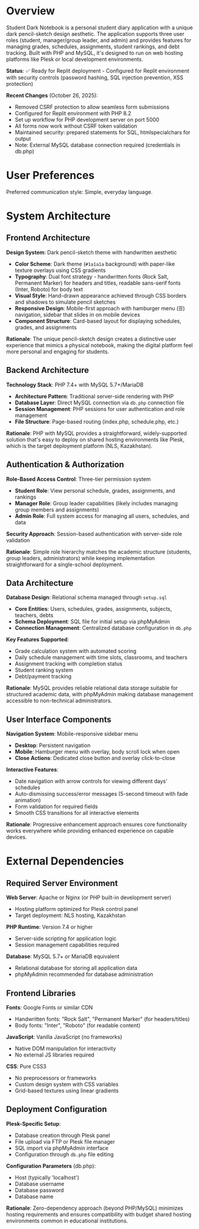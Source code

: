 # Overview

Student Dark Notebook is a personal student diary application with a unique dark pencil-sketch design aesthetic. The application supports three user roles (student, manager/group leader, and admin) and provides features for managing grades, schedules, assignments, student rankings, and debt tracking. Built with PHP and MySQL, it's designed to run on web hosting platforms like Plesk or local development environments.

**Status**: ✅ Ready for Replit deployment - Configured for Replit environment with security controls (password hashing, SQL injection prevention, XSS protection)

**Recent Changes** (October 26, 2025):
- Removed CSRF protection to allow seamless form submissions
- Configured for Replit environment with PHP 8.2
- Set up workflow for PHP development server on port 5000
- All forms now work without CSRF token validation
- Maintained security: prepared statements for SQL, htmlspecialchars for output
- Note: External MySQL database connection required (credentials in db.php)

# User Preferences

Preferred communication style: Simple, everyday language.

# System Architecture

## Frontend Architecture

**Design System**: Dark pencil-sketch theme with handwritten aesthetic
- **Color Scheme**: Dark theme (`#1a1a1a` background) with paper-like texture overlays using CSS gradients
- **Typography**: Dual font strategy - handwritten fonts (Rock Salt, Permanent Marker) for headers and titles, readable sans-serif fonts (Inter, Roboto) for body text
- **Visual Style**: Hand-drawn appearance achieved through CSS borders and shadows to simulate pencil sketches
- **Responsive Design**: Mobile-first approach with hamburger menu (☰) navigation, sidebar that slides in on mobile devices
- **Component Structure**: Card-based layout for displaying schedules, grades, and assignments

**Rationale**: The unique pencil-sketch design creates a distinctive user experience that mimics a physical notebook, making the digital platform feel more personal and engaging for students.

## Backend Architecture

**Technology Stack**: PHP 7.4+ with MySQL 5.7+/MariaDB
- **Architecture Pattern**: Traditional server-side rendering with PHP
- **Database Layer**: Direct MySQL connection via `db.php` connection file
- **Session Management**: PHP sessions for user authentication and role management
- **File Structure**: Page-based routing (index.php, schedule.php, etc.)

**Rationale**: PHP with MySQL provides a straightforward, widely-supported solution that's easy to deploy on shared hosting environments like Plesk, which is the target deployment platform (NLS, Kazakhstan).

## Authentication & Authorization

**Role-Based Access Control**: Three-tier permission system
- **Student Role**: View personal schedule, grades, assignments, and rankings
- **Manager Role**: Group leader capabilities (likely includes managing group members and assignments)
- **Admin Role**: Full system access for managing all users, schedules, and data

**Security Approach**: Session-based authentication with server-side role validation

**Rationale**: Simple role hierarchy matches the academic structure (students, group leaders, administrators) while keeping implementation straightforward for a single-school deployment.

## Data Architecture

**Database Design**: Relational schema managed through `setup.sql`
- **Core Entities**: Users, schedules, grades, assignments, subjects, teachers, debts
- **Schema Deployment**: SQL file for initial setup via phpMyAdmin
- **Connection Management**: Centralized database configuration in `db.php`

**Key Features Supported**:
- Grade calculation system with automated scoring
- Daily schedule management with time slots, classrooms, and teachers
- Assignment tracking with completion status
- Student ranking system
- Debt/payment tracking

**Rationale**: MySQL provides reliable relational data storage suitable for structured academic data, with phpMyAdmin making database management accessible to non-technical administrators.

## User Interface Components

**Navigation System**: Mobile-responsive sidebar menu
- **Desktop**: Persistent navigation
- **Mobile**: Hamburger menu with overlay, body scroll lock when open
- **Close Actions**: Dedicated close button and overlay click-to-close

**Interactive Features**:
- Date navigation with arrow controls for viewing different days' schedules
- Auto-dismissing success/error messages (5-second timeout with fade animation)
- Form validation for required fields
- Smooth CSS transitions for all interactive elements

**Rationale**: Progressive enhancement approach ensures core functionality works everywhere while providing enhanced experience on capable devices.

# External Dependencies

## Required Server Environment

**Web Server**: Apache or Nginx (or PHP built-in development server)
- Hosting platform optimized for Plesk control panel
- Target deployment: NLS hosting, Kazakhstan

**PHP Runtime**: Version 7.4 or higher
- Server-side scripting for application logic
- Session management capabilities required

**Database**: MySQL 5.7+ or MariaDB equivalent
- Relational database for storing all application data
- phpMyAdmin recommended for database administration

## Frontend Libraries

**Fonts**: Google Fonts or similar CDN
- Handwritten fonts: "Rock Salt", "Permanent Marker" (for headers/titles)
- Body fonts: "Inter", "Roboto" (for readable content)

**JavaScript**: Vanilla JavaScript (no frameworks)
- Native DOM manipulation for interactivity
- No external JS libraries required

**CSS**: Pure CSS3
- No preprocessors or frameworks
- Custom design system with CSS variables
- Grid-based textures using linear gradients

## Deployment Configuration

**Plesk-Specific Setup**:
- Database creation through Plesk panel
- File upload via FTP or Plesk file manager
- SQL import via phpMyAdmin interface
- Configuration through `db.php` file editing

**Configuration Parameters** (db.php):
- Host (typically 'localhost')
- Database username
- Database password  
- Database name

**Rationale**: Zero-dependency approach (beyond PHP/MySQL) minimizes hosting requirements and ensures compatibility with budget shared hosting environments common in educational institutions.